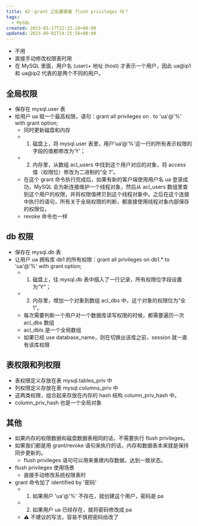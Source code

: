 ```yaml
---
title: 42｜grant 之后要跟着 flush privileges 吗？
tags:
  - MySQL
created: 2023-05-17T22:23:10+08:00
updated: 2023-09-01T14:25:56+08:00
---
```


- 不用
- 直接手动修改权限表时用
- 在 MySQL 里面，用户名 (user)+ 地址 (host) 才表示一个用户，因此 ua@ip1 和 ua@ip2 代表的是两个不同的用户。

## 全局权限

- 保存在 mysql.user 表
- 给用户 ua 赋一个最高权限，语句：grant all privileges on *.* to 'ua'@'%' with grant option;
    - 同时更新磁盘和内存
    - 1. 磁盘上，将 mysql.user 表里，用户’ua’@’%'这一行的所有表示权限的字段的值都修改为‘Y’；
    - 2. 内存里，从数组 acl_users 中找到这个用户对应的对象，将 access 值（权限位）修改为二进制的“全 1”。
    - 在这个 grant 命令执行完成后，如果有新的客户端使用用户名 ua 登录成功，MySQL 会为新连接维护一个线程对象，然后从 acl_users 数组里查到这个用户的权限，并将权限值拷贝到这个线程对象中。之后在这个连接中执行的语句，所有关于全局权限的判断，都直接使用线程对象内部保存的权限位。
    - revoke 命令也一样

## db 权限

- 保存在 mysql.db 表
- 让用户 ua 拥有库 db1 的所有权限：grant all privileges on db1.* to 'ua'@'%' with grant option;
    - 1. 磁盘上，往 mysql.db 表中插入了一行记录，所有权限位字段设置为“Y”；
    - 2. 内存里，增加一个对象到数组 acl_dbs 中，这个对象的权限位为“全 1”。
    - 每次需要判断一个用户对一个数据库读写权限的时候，都需要遍历一次 acl_dbs 数组
    - acl_dbls 是一个全局数组
    - 如果已经 use database_name，则在切换出该库之前，session 就一直有该库权限

## 表权限和列权限

- 表权限定义存放在表 mysql.tables_priv 中
- 列权限定义存放在表 mysql.columns_priv 中
- 这两类权限，组合起来存放在内存的 hash 结构 column_priv_hash 中。
- column_priv_hash 也是一个全局对象

## 其他

- 如果内存的权限数据和磁盘数据表相同的话，不需要执行 flush privileges。
- 如果我们都是用 grant/revoke 语句来执行的话，内存和数据表本来就是保持同步更新的。
    - flush privileges 语句可以用来重建内存数据，达到一致状态。
- flush privileges 使用场景
    - 直接手动修改系统权限表时
- grant 命令加了 identified by '密码'
    - 1. 如果用户 'ua'@'%' 不存在，就创建这个用户，密码是 pa
    - 2. 如果用户 ua 已经存在，就将密码修改成 pa
    - ⚠️ 不建议的写法，容易不慎把密码给改了
